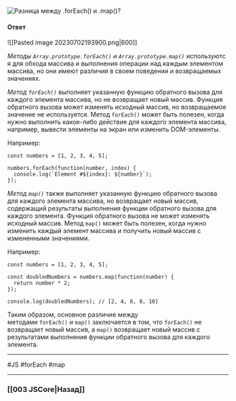 ![Разница между `.forEach()` и `.map()`?](https://youtu.be/rlWgI7AvV18?t=456)

#### Ответ

![[Pasted image 20230702193900.png|600]]

*Методы `Array.prototype.forEach()` и `Array.prototype.map()`* используются для обхода массива и выполнения операции над каждым элементом массива, но они имеют различия в своем поведении и возвращаемых значениях.

*Метод `forEach()`* выполняет указанную функцию обратного вызова для каждого элемента массива, но не возвращает новый массив. Функция обратного вызова может изменять исходный массив, но возвращаемое значение не используется. Метод `forEach()` может быть полезен, когда нужно выполнить какое-либо действие для каждого элемента массива, например, вывести элементы на экран или изменить DOM-элементы.

Например:

```
const numbers = [1, 2, 3, 4, 5];

numbers.forEach(function(number, index) {
  console.log(`Element #${index}: ${number}`);
});
```

*Метод `map()`* также выполняет указанную функцию обратного вызова для каждого элемента массива, но возвращает новый массив, содержащий результаты выполнения функции обратного вызова для каждого элемента. Функция обратного вызова не может изменять исходный массив. Метод `map()` может быть полезен, когда нужно изменить каждый элемент массива и получить новый массив с измененными значениями.

Например:

```
const numbers = [1, 2, 3, 4, 5];

const doubledNumbers = numbers.map(function(number) {
  return number * 2;
});

console.log(doubledNumbers); // [2, 4, 6, 8, 10]
```

Таким образом, основное различие между методами `forEach()` и `map()` заключается в том, что `forEach()` не возвращает новый массив, а `map()` возвращает новый массив с результатами выполнения функции обратного вызова для каждого элемента.

___
 #JS #forEach #map 

___

### [[003 JSCore|Назад]]